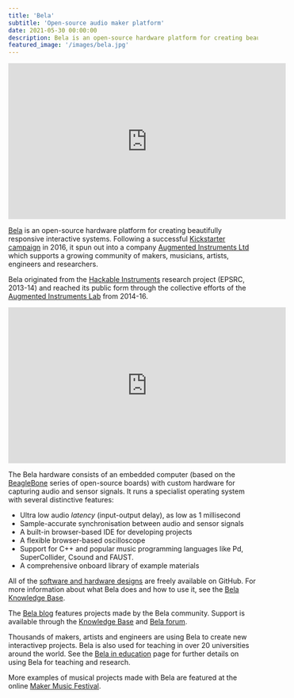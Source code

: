 ```yaml
---
title: 'Bela'
subtitle: 'Open-source audio maker platform'
date: 2021-05-30 00:00:00
description: Bela is an open-source hardware platform for creating beautifully responsive interactive systems.
featured_image: '/images/bela.jpg'
---
```


<iframe width="560" height="315" src="https://www.youtube.com/embed/4K_IyCcPBuo" title="YouTube video player" frameborder="0" allow="accelerometer; autoplay; clipboard-write; encrypted-media; gyroscope; picture-in-picture" allowfullscreen></iframe>

[Bela](http://bela.io) is an open-source hardware platform for creating beautifully responsive interactive systems. Following a successful [Kickstarter campaign](https://www.kickstarter.com/projects/423153472/bela-an-embedded-platform-for-low-latency-interact) in 2016, it spun out into a company [Augmented Instruments Ltd](http://bela.io) which supports a growing community of makers, musicians, artists, engineers and researchers.

Bela originated from the [Hackable Instruments](/project/dbox) research project (EPSRC, 2013-14) and reached its public form through the collective efforts of the [Augmented Instruments Lab](http://instrumentslab.org) from 2014-16. 

<iframe width="560" height="315" src="https://www.youtube.com/embed/XJ2fFqGexCM" title="YouTube video player" frameborder="0" allow="accelerometer; autoplay; clipboard-write; encrypted-media; gyroscope; picture-in-picture" allowfullscreen></iframe>

The Bela hardware consists of an embedded computer (based on the [BeagleBone](http://beagleboard.org) series of open-source boards) with custom hardware for capturing audio and sensor signals. It runs a specialist operating system with several distinctive features:

* Ultra low audio *latency* (input-output delay), as low as 1 millisecond
* Sample-accurate synchronisation between audio and sensor signals
* A built-in browser-based IDE for developing projects
* A flexible browser-based oscilloscope
* Support for C++ and popular music programming languages like Pd, SuperCollider, Csound and FAUST.
* A comprehensive onboard library of example materials

All of the [software and hardware designs](https://github.com/BelaPlatform) are freely available on GitHub. For more information about what Bela does and how to use it, see the [Bela Knowledge Base](http://learn.bela.io).

The [Bela blog](http://blog.bela.io) features projects made by the Bela community. Support is available through the [Knowledge Base](http://learn.bela.io) and [Bela forum](http://forum.bela.io).

Thousands of makers, artists and engineers are using Bela to create new interactivep projects. Bela is also used for teaching in over 20 universities around the world. See the [Bela in education](https://bela.io/education) page for further details on using Bela for teaching and research.

More examples of musical projects made with Bela are featured at the online [Maker Music Festival](https://makermusicfestival.com/building/Oram/).